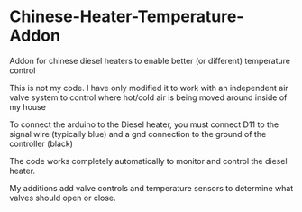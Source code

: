 # Chinese-Heater-Temperature-Addon
Addon for chinese diesel heaters to enable better (or different) temperature control

This is not my code. I have only modified it to work with an independent air valve system to control where hot/cold air is being moved around inside of my house

To connect the arduino to the Diesel heater, you must connect D11 to the signal wire (typically blue) and a gnd connection to the ground of the controller (black)

The code works completely automatically to monitor and control the diesel heater. 

My additions add valve controls and temperature sensors to determine what valves should open or close.